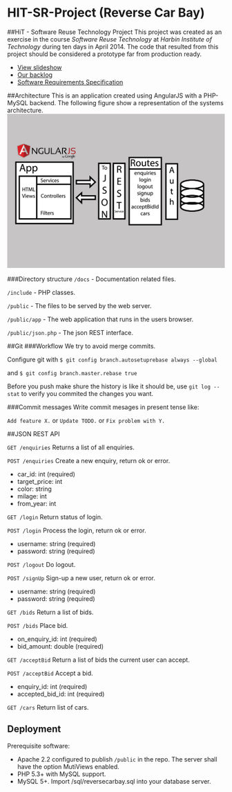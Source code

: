 HIT-SR-Project (Reverse Car Bay)
=========

##HiT - Software Reuse Technology Project
This project was created as an exercise in the course *Software Reuse Technology* at *Harbin Institute of Technology* during ten days in April 2014. The code that resulted from this project should be considered a prototype far from production ready.

* [View slideshow](http://angelstam.github.io/HIT-SR-Project)
* [Our backlog](/TODO.md)
* [Software Requirements Specification](/docs/Software%20Requirements%20Specification.pdf?raw=true)

##Architecture
This is an application created using AngularJS with a PHP-MySQL backend. The following figure show a representation of the systems architecture.
![System architecture diagram](/docs/architecture.png)

###Directory structure
`/docs` - Documentation related files.

`/include` - PHP classes.

`/public` - The files to be served by the web server.

`/public/app` - The web application that runs in the users browser.

`/public/json.php` - The json REST interface.

##Git
###Workflow
We try to avoid merge commits.

Configure git with
`$ git config branch.autosetuprebase always --global`

and
`$ git config branch.master.rebase true`

Before you push make shure the history is like it should be, use `git log --stat` to verify you commited the changes you want.

###Commit messages
Write commit mesages in present tense like:

`Add feature X.` or `Update TODO.` or `Fix problem with Y.`

##JSON REST API

`GET /enquiries`
Returns a list of all enquiries.

`POST /enquiries`
Create a new enquiry, return ok or error.
 - car_id: int (required)
 - target_price: int
 - color: string
 - milage: int
 - from_year: int

`GET /login`
Return status of login.

`POST /login`
Process the login, return ok or error.
 - username: string (required)
 - password: string (required)

`POST /logout`
Do logout.

`POST /signUp`
Sign-up a new user, return ok or error.
 - username: string (required)
 - password: string (required)

`GET /bids`
Return a list of bids.

`POST /bids`
Place bid.
 - on_enquiry_id: int (required)
 - bid_amount: double (required)

`GET /acceptBid`
Return a list of bids the current user can accept.

`POST /acceptBid`
Accept a bid.
 - enquiry_id: int (required)
 - accepted_bid_id: int (required)

`GET /cars`
Return list of cars.

## Deployment
Prerequisite software:
* Apache 2.2 configured to publish `/public` in the repo. The server shall have the option MutiViews enabled.
* PHP 5.3+ with MySQL support.
* MySQL 5+. Import /sql/reversecarbay.sql into your database server.

